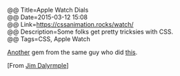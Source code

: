 @@ Title=Apple Watch Dials  
@@ Date=2015-03-12 15:08  
@@ Link=https://cssanimation.rocks/watch/  
@@ Description=Some folks get pretty tricksies with CSS.    
@@ Tags=CSS, Apple Watch    

[Another](/2015/3/3/css-clocks) gem from the same guy who did [this](https://cssanimation.rocks/clocks/).

[From [Jim Dalyrmple](http://www.loopinsight.com/2015/03/12/apple-watch-activity-dial-in-css/)]